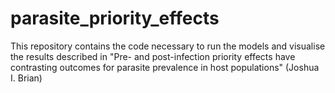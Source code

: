 # parasite_priority_effects

This repository contains the code necessary to run the models and visualise the results described in "Pre- and post-infection priority effects have contrasting outcomes for parasite prevalence in host populations" (Joshua I. Brian)
